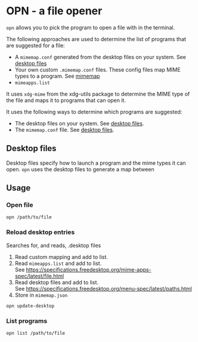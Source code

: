 # OPN - a file opener

`opn` allows you to pick the program to open a file with in the terminal.

The following approaches are used to determine the list of programs that are suggested for a file:
- A `mimemap.conf` generated from the desktop files on your system. See [desktop files](#desktop-files)
- Your own custom `.mimemap.conf` files. These config files map MIME types to a program. See [mimemap](#mimemap)
- `mimeapps.list`


It uses `xdg-mime` from the xdg-utils package to determine the MIME type of the file and maps
it to programs that can open it.

It uses the following ways to determine which programs are suggested:
- The desktop files on your system. See [desktop files](#desktop-files).
- The `mimemap.conf` file. See [desktop files](#desktop-files).

## Desktop files
Desktop files specify how to launch a program and the mime types it can open.
`opn` uses the desktop files to generate a map between

## Usage

### Open file
`opn /path/to/file`

### Reload desktop entries
Searches for, and reads, .desktop files

1. Read custom mapping and add to list.
2. Read `mimeapps.list` and add to list.  
   See https://specifications.freedesktop.org/mime-apps-spec/latest/file.html
3. Read desktop files and add to list.  
   See https://specifications.freedesktop.org/menu-spec/latest/paths.html
4. Store in `mimemap.json`

`opn update-desktop`

### List programs
`opn list /path/to/file`

